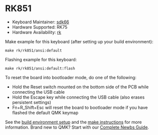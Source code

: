 # RK851

-   Keyboard Maintainer: [sdk66](https://github.com/sdk66)
-   Hardware Supported: RK75
-   Hardware Availability: [rk](http://www.rkgaming.com)

Make example for this keyboard (after setting up your build environment):

    make rk/rk851/ansi:default


Flashing example for this keyboard:

    make rk/rk851/ansi:default:flash

To reset the board into bootloader mode, do one of the following:

-   Hold the Reset switch mounted on the bottom side of the PCB while connecting the USB cable
-   Hold the Escape key while connecting the USB cable (also erases persistent settings)
-   Fn+R_Shift+Esc will reset the board to bootloader mode if you have flashed the default QMK keymap

See the [build environment setup](https://docs.qmk.fm/#/getting_started_build_tools) and the [make instructions](https://docs.qmk.fm/#/getting_started_make_guide) for more information. Brand new to QMK? Start with our [Complete Newbs Guide](https://docs.qmk.fm/#/newbs).
